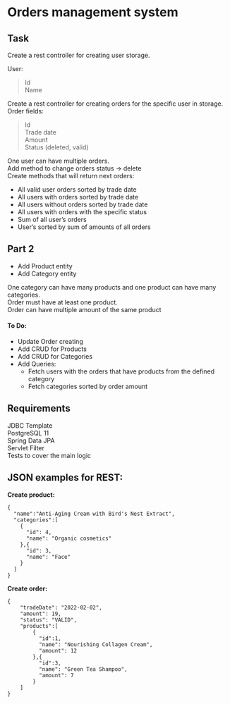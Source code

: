 # Orders management system

## Task

Create a rest controller for creating user storage.

User:

> Id  
> Name

Create a rest controller for creating orders for the specific user in storage.  
Order fields:

> Id  
> Trade date  
> Amount  
> Status (deleted, valid)

One user can have multiple orders.  
Add method to change orders status -> delete  
Create methods that will return next orders:

- All valid user orders sorted by trade date
- All users with orders sorted by trade date
- All users without orders sorted by trade date
- All users with orders with the specific status
- Sum of all user’s orders
- User’s sorted by sum of amounts of all orders

## Part 2

- Add Product entity
- Add Category entity

One category can have many products and one product can have many categories.  
Order must have at least one product.  
Order can have multiple amount of the same product

#### To Do:

- Update Order creating
- Add CRUD for Products
- Add CRUD for Categories
- Add Queries:
    - Fetch users with the orders that have products from the defined category
    - Fetch categories sorted by order amount

## Requirements

JDBC Template  
PostgreSQL 11  
Spring Data JPA  
Servlet Filter  
Tests to cover the main logic

## JSON examples for REST:

**Create product:**

    {    
      "name":"Anti-Aging Cream with Bird's Nest Extract",
      "categories":[
        {
          "id": 4,
          "name": "Organic cosmetics"
        },{
          "id": 3,
          "name": "Face"
        }
      ]
    }

**Create order:**

    {  
        "tradeDate": "2022-02-02",  
        "amount": 19,  
        "status": "VALID",    
        "products":[  
            {  
              "id":1,  
              "name": "Nourishing Collagen Cream",
              "amount": 12  
            },{
              "id":3,
              "name": "Green Tea Shampoo",
              "amount": 7
            }
        ]    
    }
